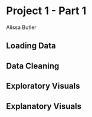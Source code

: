 # Project 1 - Part 1
Alissa Butler

## Loading Data
 
## Data Cleaning
 
## Exploratory Visuals
 
## Explanatory Visuals
 
